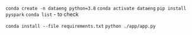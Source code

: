 
```conda create -n dataeng python=3.8```
```conda activate dataeng```
```pip install pyspark```
```conda list``` - to check

```conda install --file requirements.txt```
```python ./app/app.py```